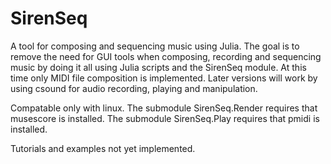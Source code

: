 # SirenSeq

A tool for composing and sequencing music using Julia.  The goal is to remove the need for GUI tools when composing, recording and sequencing music by doing it all using Julia scripts and the SirenSeq module.  At this time only MIDI file composition is implemented.  Later versions will work by using csound for audio recording, playing and manipulation.

Compatable only with linux.  The submodule SirenSeq.Render requires that musescore is installed.  The submodule SirenSeq.Play requires that pmidi is installed.

Tutorials and examples not yet implemented.
